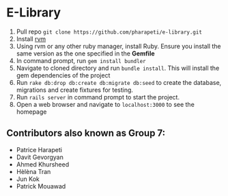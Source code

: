 # E-Library

1. Pull repo `git clone https://github.com/pharapeti/e-library.git`
2. Install [rvm](https://rvm.io/)
3. Using rvm or any other ruby manager, install Ruby. Ensure you install the same version as the one specified in the **Gemfile**
4. In command prompt, run `gem install bundler`
4. Navigate to cloned directory and run `bundle install`. This will install the gem dependencies of the project
5. Run `rake db:drop db:create db:migrate db:seed` to create the database, migrations and create fixtures for testing.
6. Run `rails server` in command prompt to start the project.
7. Open a web browser and navigate to `localhost:3000` to see the homepage

## Contributors also known as Group 7:
- Patrice Harapeti
- Davit Gevorgyan
- Ahmed Khursheed
- Hèlèna Tran
- Jun Kok
- Patrick Mouawad